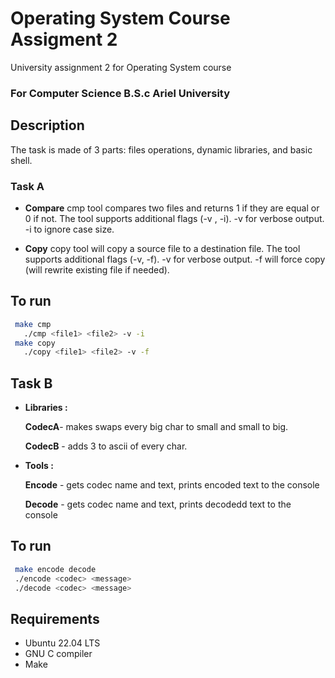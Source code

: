 # Operating System Course Assigment 2

University assignment 2 for Operating System  course
### For Computer Science B.S.c Ariel University

## Description

The task is made of 3 parts: files operations, dynamic libraries, and basic shell.

### Task A
* **Compare**
cmp tool compares two files and returns 1 if they are equal or 0 if not. The tool supports additional flags (-v , -i). -v for verbose output. -i to ignore case size.

* **Copy**
copy tool will copy a source file to a destination file. The tool supports additional flags (-v, -f). -v for verbose output. -f will force copy (will rewrite existing file if needed).


## To run

```sh
 make cmp
   ./cmp <file1> <file2> -v -i
 make copy
   ./copy <file1> <file2> -v -f
   ```
## Task B

* **Libraries :**

   **CodecA**- makes swaps every big char to small and small to big.

   **CodecB** - adds 3 to ascii of every char.

* **Tools :**

   **Encode** - gets codec name and text, prints encoded text to the console

  **Decode**  - gets codec name and text, prints decodedd text to the console


## To run

```sh
 make encode decode
 ./encode <codec> <message>
 ./decode <codec> <message>

   ```


## Requirements
- Ubuntu 22.04 LTS
- GNU C compiler
- Make



